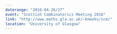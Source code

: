 ```yaml
---
daterange: "2016-04-26/27"
event: "Scottish Combinatorics Meeting 2016"
link: "http://www.maths.gla.ac.uk/~kmeeks/scm/"
location: "University of Glasgow"
---
```


